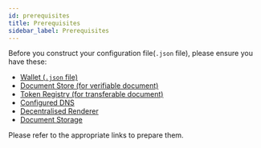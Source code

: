 ```yaml
---
id: prerequisites
title: Prerequisites
sidebar_label: Prerequisites
---
```


Before you construct your configuration file(`.json` file), please ensure you have these:

- [Wallet (`.json` file)](/docs/tutorial/verifiable-documents/ethereum/wallet)
- [Document Store (for verifiable document)](/docs/tutorial/verifiable-documents/ethereum/document-store)
- [Token Registry (for transferable document)](/docs/tutorial/transferable-records/token-registry)
- [Configured DNS](/docs/reference/configuration/configure-dns)
- [Decentralised Renderer](/docs/tutorial/decentralised-renderer/)
- [Document Storage](/docs/reference/appendix/tradetrust-api#document-storage-endpoint)

Please refer to the appropriate links to prepare them.
